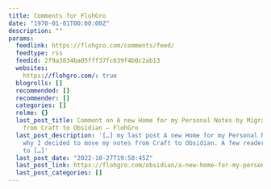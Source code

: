 ```yaml
---
title: Comments for FlohGro
date: "1970-01-01T00:00:00Z"
description: ""
params:
  feedlink: https://flohgro.com/comments/feed/
  feedtype: rss
  feedid: 2f9a3834ba05fff37fc639f4b0c2ab13
  websites:
    https://flohgro.com/: true
  blogrolls: []
  recommended: []
  recommender: []
  categories: []
  relme: {}
  last_post_title: Comment on A new Home for my Personal Notes by Migrating Notes
    from Craft to Obsidian – FlohGro
  last_post_description: '[…] my last post A new Home for my Personal Notes I explained
    why I decided to move my notes from Craft to Obsidian. A few readers reached out
    to […]'
  last_post_date: "2022-10-27T19:58:45Z"
  last_post_link: https://flohgro.com/obsidian/a-new-home-for-my-personal-notes/#comment-11
  last_post_categories: []
---
```

